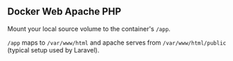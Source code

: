 ## Docker Web Apache PHP

Mount your local source volume to the container's `/app`.

`/app` maps to `/var/www/html` and apache serves from `/var/www/html/public` (typical setup used by Laravel).
